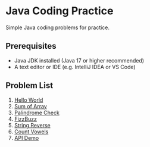 # Java Coding Practice

Simple Java coding problems for practice.

## Prerequisites

- Java JDK installed (Java 17 or higher recommended)
- A text editor or IDE (e.g. IntelliJ IDEA or VS Code)

## Problem List

1. [Hello World](./01-hello-world)
1. [Sum of Array](./02-sum-array)
1. [Palindrome Check](./03-palindrome-check)
1. [FizzBuzz](./04-fizzbuzz)
1. [String Reverse](./05-reverse-string)
1. [Count Vowels](./06-count-vowels)
1. [API Demo](./07-api-demo)
